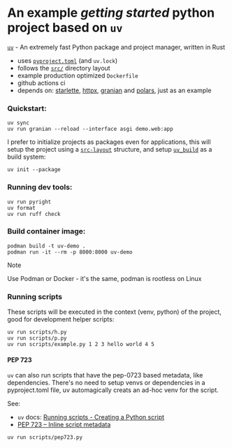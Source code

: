 # An example _getting started_ python project based on `uv`

[`uv`](https://docs.astral.sh/uv) - An extremely fast Python package and project manager, written in Rust

- uses [`pyproject.toml`](https://packaging.python.org/en/latest/guides/writing-pyproject-toml/) (and `uv.lock`)
- follows the [`src/`](https://packaging.python.org/en/latest/discussions/src-layout-vs-flat-layout/) directory layout
- example production optimized `Dockerfile`
- github actions ci
- depends on: [starlette](https://www.starlette.io/), [httpx](https://www.python-httpx.org/),
  [granian](https://github.com/emmett-framework/granian) and [polars](https://docs.pola.rs/), just as an example

### Quickstart:
```
uv sync
uv run granian --reload --interface asgi demo.web:app
```

I prefer to initialize projects as packages even for applications, this will setup the project using a
[`src-layout`](https://packaging.python.org/en/latest/discussions/src-layout-vs-flat-layout/) structure,
and setup [`uv_build`](https://docs.astral.sh/uv/concepts/build-backend/) as a build system:
```
uv init --package
```

### Running dev tools:
```
uv run pyright
uv format
uv run ruff check
```

### Build container image:
```
podman build -t uv-demo .
podman run -it --rm -p 8000:8000 uv-demo
```
> [!NOTE]
> Use Podman or Docker - it's the same, podman is rootless on Linux

### Running scripts

These scripts will be executed in the context (venv, python) of the project, good for development helper scripts:
```
uv run scripts/h.py
uv run scripts/p.py
uv run scripts/example.py 1 2 3 hello world 4 5
```

#### PEP 723
`uv` can also run scripts that have the pep-0723 based metadata,
like dependencies. There's no need to setup venvs or dependencies
in a pyproject.toml file, uv automagically creats an ad-hoc venv
for the script.

See:
* `uv` docs: [Running scripts - Creating a Python script](https://docs.astral.sh/uv/guides/scripts/#creating-a-python-script)
* [PEP 723 – Inline script metadata](https://peps.python.org/pep-0723/)

```
uv run scripts/pep723.py
```
